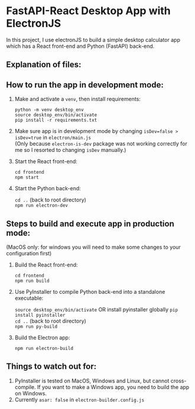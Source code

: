 # FastAPI-React Desktop App with ElectronJS 

In this project, I use electronJS to build a simple desktop calculator app which has a React front-end and Python (FastAPI) back-end. 

## Explanation of files: 

## How to run the app in development mode: 

1. Make and activate a `venv`, then install requirements: <br/>

   `python -m venv desktop_env` <br/>
   `source desktop_env/bin/activate` <br/>
   `pip install -r requirements.txt`

2. Make sure app is in development mode by changing `isDev=false > isDev=true` in `electron/main.js`<br/>
   (Only because `electron-is-dev` package was not working correctly for me so I resorted to changing `isDev` manually.)
   
4. Start the React front-end:<br/>

   `cd frontend`<br/>
   `npm start`<br/>
   
5. Start the Python back-end:

   `cd ..` (back to root directory)<br/>
   `npm run electron-dev`
   

## Steps to build and execute app in production mode: 
(MacOS only: for windows you will need to make some changes to your configuration first)

1. Build the React front-end:<br/>
   
   `cd frontend`<br/> 
   `npm run build`
   
3. Use PyInstaller to compile Python back-end into a standalone executable:<br/>

   `source desktop_env/bin/activate` OR install pyinstaller globally `pip install pyinstaller` <br/>
   `cd ..` (back to root directory) <br/>
   `npm run py-build`
   
5. Build the Electron app:<br/>

   `npm run electron-build`

## Things to watch out for: 

1. PyInstaller is tested on MacOS, Windows and Linux, but cannot cross-compile. If you want to make a Windows app, you need to build the app on Windows.
2. Currently `asar: false` in `electron-builder.config.js`

